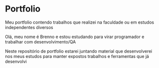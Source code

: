 # Portfolio
Meu portfolio contendo trabalhos que realizei na faculdade ou em estudos independentes diversos

Olá, meu nome é Brenno e estou estudando para virar programador e trabalhar com desenvolvimento/QA

Neste repositório de portfolio estarei juntando material que desenvolverei nos meus estudos para manter expostos trabalhos e ferramentas que já desenvolvi
